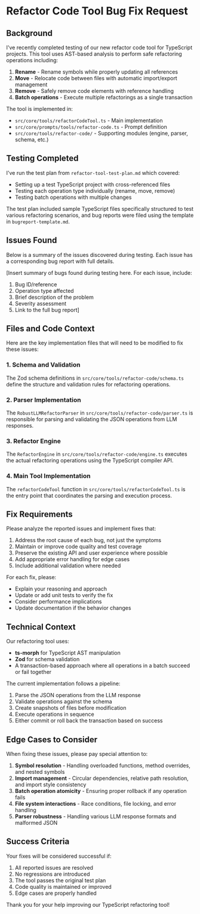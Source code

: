 # Refactor Code Tool Bug Fix Request

## Background

I've recently completed testing of our new refactor code tool for TypeScript projects. This tool uses AST-based analysis to perform safe refactoring operations including:

1. **Rename** - Rename symbols while properly updating all references
2. **Move** - Relocate code between files with automatic import/export management
3. **Remove** - Safely remove code elements with reference handling
4. **Batch operations** - Execute multiple refactorings as a single transaction

The tool is implemented in:

- `src/core/tools/refactorCodeTool.ts` - Main implementation
- `src/core/prompts/tools/refactor-code.ts` - Prompt definition
- `src/core/tools/refactor-code/` - Supporting modules (engine, parser, schema, etc.)

## Testing Completed

I've run the test plan from `refactor-tool-test-plan.md` which covered:

- Setting up a test TypeScript project with cross-referenced files
- Testing each operation type individually (rename, move, remove)
- Testing batch operations with multiple changes

The test plan included sample TypeScript files specifically structured to test various refactoring scenarios, and bug reports were filed using the template in `bugreport-template.md`.

## Issues Found

Below is a summary of the issues discovered during testing. Each issue has a corresponding bug report with full details.

[Insert summary of bugs found during testing here. For each issue, include:

1. Bug ID/reference
2. Operation type affected
3. Brief description of the problem
4. Severity assessment
5. Link to the full bug report]

## Files and Code Context

Here are the key implementation files that will need to be modified to fix these issues:

### 1. Schema and Validation

The Zod schema definitions in `src/core/tools/refactor-code/schema.ts` define the structure and validation rules for refactoring operations.

### 2. Parser Implementation

The `RobustLLMRefactorParser` in `src/core/tools/refactor-code/parser.ts` is responsible for parsing and validating the JSON operations from LLM responses.

### 3. Refactor Engine

The `RefactorEngine` in `src/core/tools/refactor-code/engine.ts` executes the actual refactoring operations using the TypeScript compiler API.

### 4. Main Tool Implementation

The `refactorCodeTool` function in `src/core/tools/refactorCodeTool.ts` is the entry point that coordinates the parsing and execution process.

## Fix Requirements

Please analyze the reported issues and implement fixes that:

1. Address the root cause of each bug, not just the symptoms
2. Maintain or improve code quality and test coverage
3. Preserve the existing API and user experience where possible
4. Add appropriate error handling for edge cases
5. Include additional validation where needed

For each fix, please:

- Explain your reasoning and approach
- Update or add unit tests to verify the fix
- Consider performance implications
- Update documentation if the behavior changes

## Technical Context

Our refactoring tool uses:

- **ts-morph** for TypeScript AST manipulation
- **Zod** for schema validation
- A transaction-based approach where all operations in a batch succeed or fail together

The current implementation follows a pipeline:

1. Parse the JSON operations from the LLM response
2. Validate operations against the schema
3. Create snapshots of files before modification
4. Execute operations in sequence
5. Either commit or roll back the transaction based on success

## Edge Cases to Consider

When fixing these issues, please pay special attention to:

1. **Symbol resolution** - Handling overloaded functions, method overrides, and nested symbols
2. **Import management** - Circular dependencies, relative path resolution, and import style consistency
3. **Batch operation atomicity** - Ensuring proper rollback if any operation fails
4. **File system interactions** - Race conditions, file locking, and error handling
5. **Parser robustness** - Handling various LLM response formats and malformed JSON

## Success Criteria

Your fixes will be considered successful if:

1. All reported issues are resolved
2. No regressions are introduced
3. The tool passes the original test plan
4. Code quality is maintained or improved
5. Edge cases are properly handled

Thank you for your help improving our TypeScript refactoring tool!
